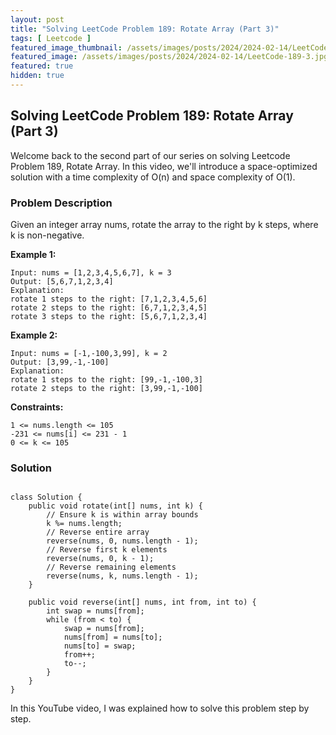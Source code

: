 ```yaml
---
layout: post
title: "Solving LeetCode Problem 189: Rotate Array (Part 3)"
tags: [ Leetcode ]
featured_image_thumbnail: /assets/images/posts/2024/2024-02-14/LeetCode-189-3.jpg
featured_image: /assets/images/posts/2024/2024-02-14/LeetCode-189-3.jpg
featured: true
hidden: true
---
```

## Solving LeetCode Problem 189: Rotate Array (Part 3)
Welcome back to the second part of our series on solving Leetcode Problem 189, Rotate Array. In this video, we'll introduce a space-optimized solution with a time complexity of O(n) and space complexity of O(1).

### Problem Description
Given an integer array nums, rotate the array to the right by k steps, where k is non-negative.

**Example 1:**
```
Input: nums = [1,2,3,4,5,6,7], k = 3
Output: [5,6,7,1,2,3,4]
Explanation:
rotate 1 steps to the right: [7,1,2,3,4,5,6]
rotate 2 steps to the right: [6,7,1,2,3,4,5]
rotate 3 steps to the right: [5,6,7,1,2,3,4]
```
**Example 2:**
```
Input: nums = [-1,-100,3,99], k = 2
Output: [3,99,-1,-100]
Explanation: 
rotate 1 steps to the right: [99,-1,-100,3]
rotate 2 steps to the right: [3,99,-1,-100]
```
**Constraints:**
```
1 <= nums.length <= 105
-231 <= nums[i] <= 231 - 1
0 <= k <= 105
```
### Solution
<pre><code class="language-java">
class Solution {
    public void rotate(int[] nums, int k) {
        // Ensure k is within array bounds
        k %= nums.length;
        // Reverse entire array
        reverse(nums, 0, nums.length - 1);
        // Reverse first k elements
        reverse(nums, 0, k - 1);
        // Reverse remaining elements
        reverse(nums, k, nums.length - 1);
    }

    public void reverse(int[] nums, int from, int to) {
        int swap = nums[from];
        while (from &lt; to) {
            swap = nums[from];
            nums[from] = nums[to];
            nums[to] = swap;
            from++;
            to--;
        }
    }
}
</code></pre>

In this YouTube video, I was explained how to solve this problem step by step.
<div class="youtube" id="zNSKq55tjec"></div>
